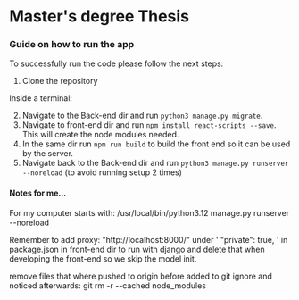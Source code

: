 # Master's degree Thesis

### Guide on how to run the app
To successfully run the code please follow the next steps:

1. Clone the repository

Inside a terminal:

2. Navigate to the Back-end dir and run `python3 manage.py migrate`.
3. Navigate to front-end dir and run `npm install react-scripts --save`. This will create the node modules needed.
4. In the same dir run `npm run build` to build the front end so it can be used by the server.
5. Navigate back to the Back-end dir and run `python3 manage.py runserver --noreload` (to avoid running setup 2 times)


#### Notes for me...

For my computer starts with: /usr/local/bin/python3.12 manage.py runserver --noreload       

Remember to add proxy: "http://localhost:8000/" under ' "private": true, ' in package.json in front-end dir to run with django and delete that when developing the front-end so we skip the model init.


remove files that where pushed to origin before added to git ignore and noticed afterwards: git rm -r --cached node_modules
